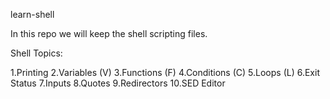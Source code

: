 learn-shell

In this repo we will keep the shell scripting files.

Shell Topics:

1.Printing
2.Variables (V)
3.Functions (F)
4.Conditions (C)
5.Loops (L)
6.Exit Status
7.Inputs
8.Quotes
9.Redirectors
10.SED Editor